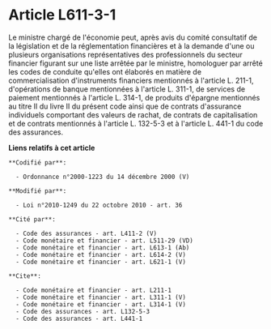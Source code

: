# Article L611-3-1

Le ministre chargé de l'économie peut, après avis du comité consultatif de la législation et de la réglementation financières
et à la demande d'une ou plusieurs organisations représentatives des professionnels du secteur financier figurant sur une
liste arrêtée par le ministre, homologuer par arrêté les codes de conduite qu'elles ont élaborés en matière de
commercialisation d'instruments financiers mentionnés à l'article L. 211-1, d'opérations de banque mentionnées à l'article L.
311-1, de services de paiement mentionnés à l'article L. 314-1, de produits d'épargne mentionnés au titre II du livre II du
présent code ainsi que de contrats d'assurance individuels comportant des valeurs de rachat, de contrats de capitalisation et
de contrats mentionnés à l'article L. 132-5-3 et à l'article L. 441-1 du code des assurances.

**Liens relatifs à cet article**

	**Codifié par**:

	  - Ordonnance n°2000-1223 du 14 décembre 2000 (V)

	**Modifié par**:

	  - Loi n°2010-1249 du 22 octobre 2010 - art. 36

	**Cité par**:

	  - Code des assurances - art. L411-2 (V)
	  - Code monétaire et financier - art. L511-29 (VD)
	  - Code monétaire et financier - art. L613-1 (Ab)
	  - Code monétaire et financier - art. L614-2 (V)
	  - Code monétaire et financier - art. L621-1 (V)

	**Cite**:

	  - Code monétaire et financier - art. L211-1
	  - Code monétaire et financier - art. L311-1 (V)
	  - Code monétaire et financier - art. L314-1 (V)
	  - Code des assurances - art. L132-5-3
	  - Code des assurances - art. L441-1
